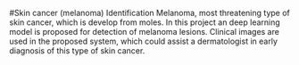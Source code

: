 #Skin cancer (melanoma) Identification
Melanoma, most threatening type of skin cancer, which is develop from moles. In this project an deep learning model is proposed for detection of melanoma lesions. Clinical images are used in the proposed system, which could assist a dermatologist in early diagnosis of this type of skin cancer.

